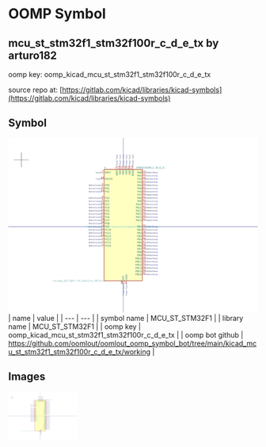 # OOMP Symbol  
## mcu_st_stm32f1_stm32f100r_c_d_e_tx  by arturo182  
  
oomp key: oomp_kicad_mcu_st_stm32f1_stm32f100r_c_d_e_tx  
  
source repo at: [https://gitlab.com/kicad/libraries/kicad-symbols](https://gitlab.com/kicad/libraries/kicad-symbols)  
## Symbol  
  
[![working.png](working_600.png)](working.png)  
| name | value | 
| --- | --- | 
| symbol name | MCU_ST_STM32F1 | 
| library name | MCU_ST_STM32F1 | 
| oomp key | oomp_kicad_mcu_st_stm32f1_stm32f100r_c_d_e_tx | 
| oomp bot github | https://github.com/oomlout/oomlout_oomp_symbol_bot/tree/main/kicad_mcu_st_stm32f1_stm32f100r_c_d_e_tx/working | 
## Images  
  
[![working.png](working_140.png)](working.png)  
